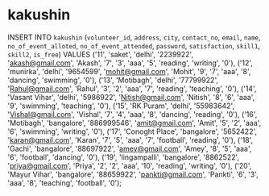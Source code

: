 # kakushin
INSERT INTO `kakushin` (`volunteer_id`, `address`, `city`, `contact_no`, `email`, `name`, `no_of_event_alloted`, `no_of_event_attended`, `password`, `satisfaction`, `skill1`, `skill2`, `is_free`) VALUES 
('11', 'saket', 'delhi', '2239922', 'akash@gmail.com', 'Akash', '7', '3', 'aaa', '5', 'reading', 'writing', '0'),
('12', 'munirka', 'delhi', '9654599', 'mohit@gmail.com', 'Mohit', '9', '7', 'aaa', '8', 'dancing', 'swimming', '0'),
('13', 'Motibagh', 'delhi', '77799922', 'Rahul@gmail.com', 'Rahul', '3', '2', 'aaa', '7', 'reading', 'teaching', '0'),
('14', 'Vasant Vihar', 'delhi', '5986922', 'Nitish@gmail.com', 'Nitish', '8', '6', 'aaa', '9', 'swimming', 'teaching', '0'),
('15', 'RK Puram', 'delhi', '55983642', 'Vishal@gmail.com', 'Vishal', '7', '4', 'aaa', '8', 'dancing', 'reading', '0'),
('16', 'Motibagh', 'bangalore', '886999546', 'amit@gmail.com', 'Amit', '5', '2', 'aaa', '6', 'swimming', 'writing', '0'),
('17', 'Conoght Place', 'bangalore', '5652422', 'karan@gmail.com', 'Karan', '7', '5', 'aaa', '7', 'football', 'reading', '0'),
('18', 'Gachi', 'bangalore', '88697922', 'amey@gmail.com', 'Amey', '8', '5', 'aaa', '6', 'football', 'dancing', '0'),
('19', 'lingampalli', 'bangalore', '8862522', 'priya@gmail.com', 'Priya', '2', '2', 'aaa', '10', 'reading', 'writing', '0'),
('20', 'Mayur Vihar', 'bangalore', '88659922', 'pankti@gmail.com', 'Pankti', '6', '3', 'aaa', '8', 'teaching', 'football', '0'); 
